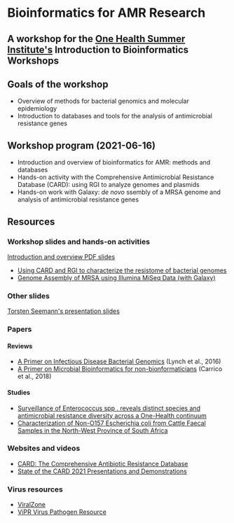 # Bioinformatics for AMR Research

## A workshop for the [One Health Summer Institute's](https://research.ucalgary.ca/one-health/training/one-health-summer-institute) Introduction to Bioinformatics Workshops

## Goals of the workshop

* Overview of methods for bacterial genomics and molecular epidemiology
* Introduction to databases and tools for the analysis of antimicrobial resistance genes

## Workshop program (2021-06-16)

* Introduction and overview of bioinformatics for AMR: methods and databases
* Hands-on activity with the Comprehensive Antimicrobial Resistance Database (CARD): using RGI to analyze genomes and plasmids
* Hands-on work with Galaxy: *de novo* ssembly of a MRSA genome and analysis of antimicrobial resistance genes

## Resources

### Workshop slides and hands-on activities

[Introduction and overview PDF slides](Bioinformatics%20for%20Antimicrobial%20Resistance%20Research.pdf)
* [Using CARD and RGI to characterize the resistome of bacterial genomes]()
* [Genome Assembly of MRSA using Illumina MiSeq Data (with Galaxy)](https://training.galaxyproject.org/training-material/topics/assembly/tutorials/mrsa-illumina/tutorial.html)

### Other slides

[Torsten Seemann's presentation slides](https://www.slideshare.net/torstenseemann/presentations)

### Papers

#### Reviews

* [A Primer on Infectious Disease Bacterial Genomics](https://journals.asm.org/doi/full/10.1128/CMR.00001-16) (Lynch et al., 2016)
* [A Primer on Microbial Bioinformatics for non-bionformaticians](https://pubmed.ncbi.nlm.nih.gov/29309933/) (Carrico et al., 2018)

#### Studies

* [Surveillance of Enterococcus spp . reveals distinct species and antimicrobial resistance diversity across a One-Health continuum](https://www.nature.com/articles/s41598-020-61002-5)
* [Characterization of Non-O157 Escherichia coli from Cattle Faecal Samples in the North-West Province of South Africa](https://www.mdpi.com/2076-2607/7/8/272)

### Websites and videos

* [CARD: The Comprehensive Antibiotic Resistance Database](https://card.mcmaster.ca/)
* [State of the CARD 2021 Presentations and Demonstrations](https://github.com/arpcard/state-of-the-card-2021)

### Virus resources

* [ViralZone](https://viralzone.expasy.org/)
* [ViPR Virus Pathogen Resource](https://www.viprbrc.org/brc/home.spg?decorator=vipr)

